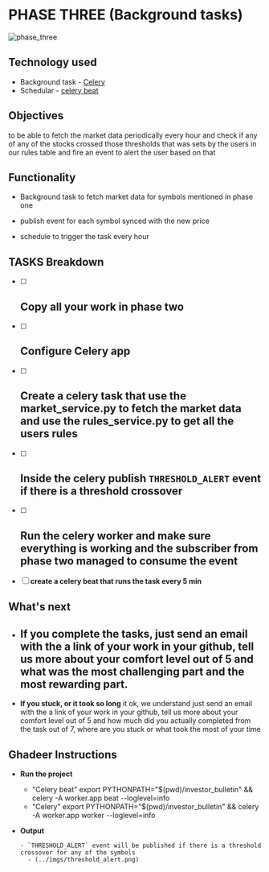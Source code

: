 # PHASE THREE (Background tasks)

![phase_three](../imgs/phase-three.jpg)

## Technology used

- Background task - [Celery](https://docs.celeryq.dev/en/stable/getting-started/first-steps-with-celery.html)
- Schedular - [celery beat](https://docs.celeryq.dev/en/stable/userguide/periodic-tasks.html)

## Objectives

to be able to fetch the market data periodically every hour and check if any of any of the stocks crossed those thresholds that was sets by the users in our rules table and fire an event to alert the user based on that

## Functionality

- Background task to fetch market data for symbols mentioned in phase one

- publish event for each symbol synced with the new price

- schedule to trigger the task every hour

## TASKS Breakdown

- [ ] ## **Copy all your work in phase two**
- [ ] ## **Configure Celery app**
- [ ] ## **Create a celery task that use the market_service.py to fetch the market data and use the rules_service.py to get all the users rules**
- [ ] ## **Inside the celery publish `THRESHOLD_ALERT` event if there is a threshold crossover**
- [ ] ## **Run the celery worker and make sure everything is working and the subscriber from phase two managed to consume the event**
- [ ] **create a celery beat that runs the task every 5 min**

## What's next

- ## **If you complete the tasks**, just send an email with the a link of your work in your github, tell us more about your comfort level out of 5 and what was the most challenging part and the most rewarding part.

- **If you stuck, or it took so long** it ok, we understand just send an email with the a link of your work in your github, tell us more about your comfort level out of 5 and how much did you actually completed from the task out of 7, where are you stuck or what took the most of your time

## Ghadeer Instructions

- **Run the project**

  - "Celery beat" export PYTHONPATH="$(pwd)/investor_bulletin" && celery -A worker.app beat --loglevel=info
  - "Celery" export PYTHONPATH="$(pwd)/investor_bulletin" && celery -A worker.app worker --loglevel=info

- **Output**

      - `THRESHOLD_ALERT` event will be published if there is a threshold crossover for any of the symbols
        - (../imgs/threshold_alert.png)
